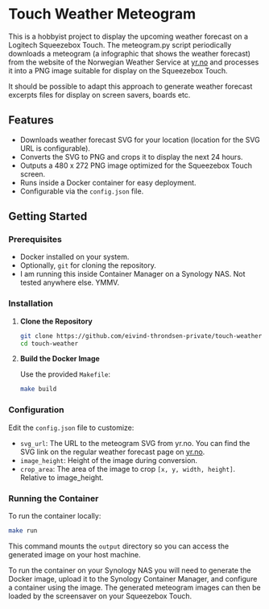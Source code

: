 # Touch Weather Meteogram

This is a hobbyist project to display the upcoming weather forecast on a Logitech Squeezebox Touch. The meteogram.py script periodically downloads a meteogram (a infographic that shows the weather forecast) from the website of the Norwegian Weather Service at [yr.no](https://www.yr.no/) and processes it into a PNG image suitable for display on the Squeezebox Touch. 

It should be possible to adapt this approach to generate weather forecast excerpts files for display on screen savers, boards etc. 

## Features

- Downloads weather forecast SVG for your location (location for the SVG URL is configurable).
- Converts the SVG to PNG and crops it to display the next 24 hours.
- Outputs a 480 x 272 PNG image optimized for the Squeezebox Touch screen.
- Runs inside a Docker container for easy deployment.
- Configurable via the `config.json` file.

## Getting Started

### Prerequisites

- Docker installed on your system.
- Optionally, `git` for cloning the repository.
- I am running this inside Container Manager on a Synology NAS. Not tested anywhere else. YMMV.

### Installation

1. **Clone the Repository**

   ```bash
   git clone https://github.com/eivind-throndsen-private/touch-weather.git
   cd touch-weather
   ```

2. **Build the Docker Image**

   Use the provided `Makefile`:

   ```bash
   make build
   ```

### Configuration

Edit the `config.json` file to customize:

- `svg_url`: The URL to the meteogram SVG from yr.no. You can find the SVG link on the regular weather forecast page on [yr.no](https://www.yr.no/).
- `image_height`: Height of the image during conversion.
- `crop_area`: The area of the image to crop `[x, y, width, height]`. Relative to image_height. 

### Running the Container

To run the container locally:

```bash
make run
```

This command mounts the `output` directory so you can access the generated image on your host machine.

To run the container on your Synology NAS you will need to generate the Docker image, upload it to the Synology Container Manager, and configure a container using the image. The generated meteogram images can then be loaded by the screensaver on your Squeezebox Touch.  


